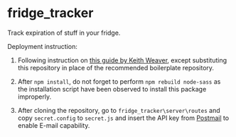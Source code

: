 # fridge_tracker
Track expiration of stuff in your fridge.

Deployment instruction:
1. Following instruction on [this guide by Keith Weaver](https://medium.com/@Keithweaver_/setting-up-mern-stack-on-aws-ec2-6dc599be4737), except substituting this repository in place of the recommended boilerplate repository. 

2. After ```npm install```, do not forget to perform ```npm rebuild node-sass``` as the installation script have been observed to install this package improperly.

3. After cloning the repository, go to ```fridge_tracker\server\routes``` and copy ```secret.config``` to ```secret.js``` and insert the API key from [Postmail](https://postmail.invotes.com/) to enable E-mail capability.
